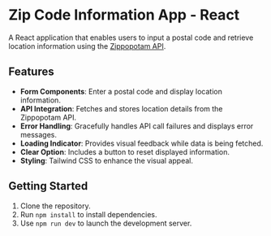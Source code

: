 # Zip Code Information App - React

A React application that enables users to input a postal code and retrieve location information using the [Zippopotam API](https://api.zippopotam.us).

## Features

- **Form Components**: Enter a postal code and display location information.
- **API Integration**: Fetches and stores location details from the Zippopotam API.
- **Error Handling**: Gracefully handles API call failures and displays error messages.
- **Loading Indicator**: Provides visual feedback while data is being fetched.
- **Clear Option**: Includes a button to reset displayed information.
- **Styling**: Tailwind CSS to enhance the visual appeal.

## Getting Started

1. Clone the repository.
2. Run `npm install` to install dependencies.
3. Use `npm run dev` to launch the development server.

